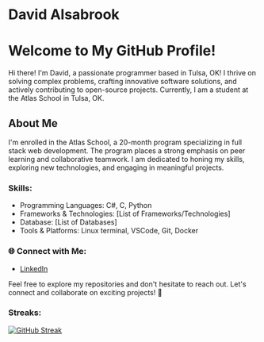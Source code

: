 # David Alsabrook

# Welcome to My GitHub Profile!

Hi there! I'm David, a passionate programmer based in Tulsa, OK! I thrive on solving complex problems, crafting innovative software solutions, and actively contributing to open-source projects. Currently, I am a student at the Atlas School in Tulsa, OK.

## About Me

I'm enrolled in the Atlas School, a 20-month program specializing in full stack web development. The program places a strong emphasis on peer learning and collaborative teamwork. I am dedicated to honing my skills, exploring new technologies, and engaging in meaningful projects.

### Skills:

- Programming Languages: C#, C, Python
- Frameworks & Technologies: [List of Frameworks/Technologies]
- Database: [List of Databases]
- Tools & Platforms: Linux terminal, VSCode, Git, Docker

### 🌐 Connect with Me:

- [LinkedIn](https://www.linkedin.com/in/david-alsabrook/)

Feel free to explore my repositories and don't hesitate to reach out. Let's connect and collaborate on exciting projects! 🚀

### Streaks:
[![GitHub Streak](https://streak-stats.demolab.com?user=DAlsabrook&hide_border=true)](https://git.io/streak-stats)
